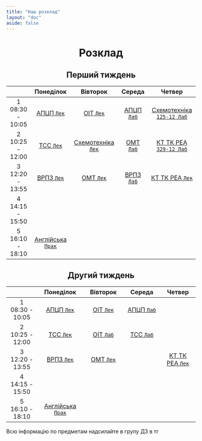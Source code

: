 ```yaml
---
title: "Наш розклад"
layout: "doc"
aside: false
---
```


<h1>Розклад</h1>

<h2 id="firstWeekH2">Перший тиждень</h2>

<div id="firstWeek">

|                    |              Понеділок              |                Вівторок                |           Середа           |                    Четвер                     |
| :----------------: | :---------------------------------: | :------------------------------------: | :------------------------: | :-------------------------------------------: |
| 1<br>08:30 - 10:05 |     [АПЦП `Лек`](/tasks/APTSP)      |        [ОІТ `Лек`](/tasks/OIT)         | [АПЦП `Лаб`](/tasks/APTSP) | [Схемотехніка `125-12 Лаб`](/tasks/circuitry) |
| 2<br>10:25 - 12:00 |       [ТСС `Лек`](/tasks/TSS)       | [Схемотехніка `Лек`](/tasks/circuitry) |  [ОMТ `Лаб`](/tasks/OMT)   |   [КТ ТК РЕА `329-12 Лаб`](/tasks/KTTKREA)    |
| 3<br>12:20 - 13:55 |      [ВРПЗ `Лек`](/tasks/VRPZ)      |        [ОМТ `Лек`](/tasks/OMT)         | [ВРПЗ `Лаб`](/tasks/VRPZ)  |       [КТ ТК РЕА `Лек`](/tasks/KTTKREA)       |
| 4<br>14:15 - 15:50 |                                     |                                        |                            |                                               |
| 5<br>16:10 - 18:10 | [Англійська `Прак`](/tasks/english) |                                        |                            |                                               |

</div>

<h2 id="secondWeekH2">Другий тиждень</h2>

<div id="secondWeek">

|                    |              Понеділок              |        Вівторок         |           Середа           |              Четвер               |
| :----------------: | :---------------------------------: | :---------------------: | :------------------------: | :-------------------------------: |
| 1<br>08:30 - 10:05 |     [АПЦП `Лек`](/tasks/APTSP)      | [ОІТ `Лек`](/tasks/OIT) | [АПЦП `Лаб`](/tasks/APTSP) |                                   |
| 2<br>10:25 - 12:00 |       [ТСС `Лек`](/tasks/TSS)       | [ОІТ `Лаб`](/tasks/OIT) |  [ТСС `Лаб`](/tasks/TSS)   |                                   |
| 3<br>12:20 - 13:55 |      [ВРПЗ `Лек`](/tasks/VRPZ)      | [ОМТ `Лек`](/tasks/OMT) |                            | [КТ ТК РЕА `Лек`](/tasks/KTTKREA) |
| 4<br>14:15 - 15:50 |                                     |                         |                            |                                   |
| 5<br>16:10 - 18:10 | [Англійська `Прак`](/tasks/english) |                         |                            |                                   |

</div>

Всю інформацію по предметам надсилайте в групу ДЗ в тг

<script setup>
import { onMounted } from "vue"

onMounted(() => { 
    console.log("Ну і чого ти сюди дивишся, чортяка! Якщо ти хочеш допомогти зробити цей сайт краще, то пиши в телеграм: @Renat_TOP");
    try {
        checkWeekAndCouple()
        setInterval(() => {
            checkWeekAndCouple();
        }, 10000);
    } catch (e) {}
})

function getUADate(year, month, date, hours, minutes, secons) {
    return new Date(new Date(year, month, date, hours, minutes, secons).toLocaleString('en', {timeZone: 'Europe/Kyiv'}));
}

const now = new Date(new Date().toLocaleString('en', {timeZone: 'Europe/Kyiv'}));
const year = now.getFullYear();
const month = now.getMonth();
const date = now.getDate();
const day = now.getDay();
const time = now.getTime();

function checkWeekAndCouple() {
    const firstWeek = document.getElementById('firstWeek');
    const secondWeek = document.getElementById('secondWeek');
    const currentWeek = getNowWeek() === 1 ? firstWeek : secondWeek;
    const nowCouple = getCouple();
    const table = currentWeek.getElementsByTagName("table")[0];
    table.style.border = "2px solid #059669";
    const weekDays = table.getElementsByTagName("td");
    if (nowCouple === -1) {
        let lastCouples = [21, 22, 23, 24];
        for (let i = 0; i < lastCouples.length; i++) {
            weekDays[lastCouples[i]].style.border = "1px solid var(--vp-c-divider)"
        }
    }
    else if (nowCouple) {
        weekDays[nowCouple - 6].style.border = "1px solid var(--vp-c-divider)"
        weekDays[nowCouple].style.border = "2px solid #059669";
    }
}

function getNowWeek() {
    const today = getUADate(year, month, date, 0, 0, 0).getTime();
    const week = Math.round((time) / (1000 * 60 * 60 * 24 * 7));
    return week % 2 ? 1 : 2;
}

function getCouple() {
    // [sunday, monday, tuesday, wednesday, thursday, friday, saturday]
    const daysWithCouples = [[], [1, 6, 11, 16, 21], [2, 7, 12, 17, 22], [3, 8, 13, 18, 23], [4, 9, 14, 19, 24], [], []];

    if (now >= getUADate(year, month, date, 8, 30, 0) && now <= getUADate(year, month, date, 10, 5, 0))
        return daysWithCouples[day][0];
    else if (now >= getUADate(year, month, date, 10, 5, 0) && now <= getUADate(year, month, date, 12, 0, 0))
        return daysWithCouples[day][1];
    else if (now >= getUADate(year, month, date, 12, 0, 0) && now <= getUADate(year, month, date, 13, 55, 0))
        return daysWithCouples[day][2];
    else if (now >= getUADate(year, month, date, 13, 55, 0) && now <= getUADate(year, month, date, 15, 50, 0))
        return daysWithCouples[day][3];
    else if (now >= getUADate(year, month, date, 15, 50, 0) && now <= getUADate(year, month, date, 18, 10, 0))
        return daysWithCouples[day][4];
    else if (now > getUADate(year, month, date, 18, 10, 0) && now < getUADate(year, month, date, 8, 30, 0))
        return -1;
    else return 0;
}

</script>

<style scoped>
h1, h2 {
    text-align: center !important;
}

th {
    width: 1% !important;
}
</style>
